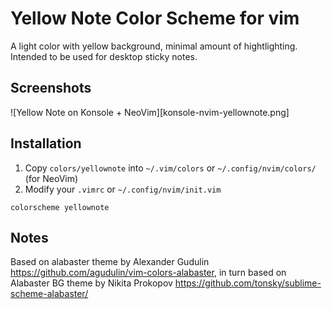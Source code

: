 # Yellow Note Color Scheme for vim
A light color with yellow background, minimal amount of hightlighting. Intended to be used for desktop sticky notes.

## Screenshots

![Yellow Note on Konsole + NeoVim][konsole-nvim-yellownote.png]

## Installation

1. Copy `colors/yellownote` into `~/.vim/colors` or `~/.config/nvim/colors/` (for NeoVim)
2. Modify your `.vimrc` or `~/.config/nvim/init.vim`
```
colorscheme yellownote
```

## Notes

Based on alabaster theme by Alexander Gudulin https://github.com/agudulin/vim-colors-alabaster, in turn based on Alabaster BG theme by Nikita Prokopov https://github.com/tonsky/sublime-scheme-alabaster/
